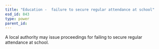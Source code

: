```yaml
---
title: "Education -  failure to secure regular attendance at school"
esd_id: 843
type: power
parent_id:  
---
```


A local authority may issue proceedings for failing to secure regular attendance at school.

